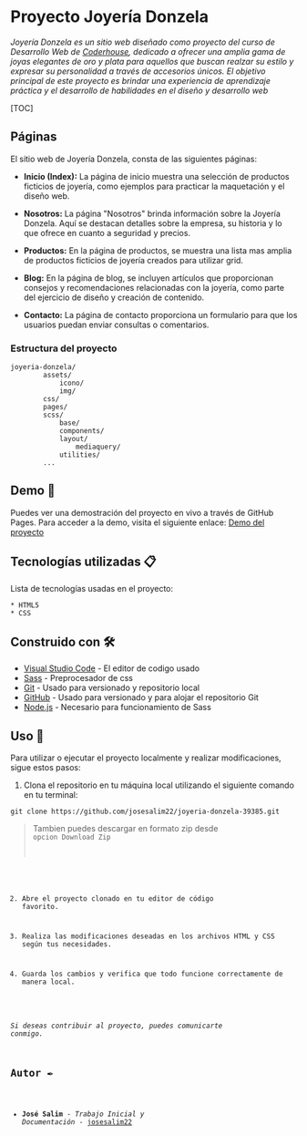 # Proyecto Joyería Donzela

_Joyería Donzela es un sitio web diseñado como proyecto del curso de Desarrollo Web de [Coderhouse](https://www.coderhouse.com/), dedicado a ofrecer una amplia gama de joyas elegantes de oro y plata para aquellos que buscan realzar su estilo y expresar su personalidad a través de accesorios únicos. El objetivo principal de este proyecto es brindar una experiencia de aprendizaje práctica y el desarrollo de habilidades en el diseño y desarrollo web_

[TOC]

## Páginas

El sitio web de Joyería Donzela, consta de las siguientes páginas:

- **Inicio (Index):** La página de inicio muestra una selección de productos ficticios de joyería, como ejemplos para practicar la maquetación y el diseño web.

- **Nosotros:** La página "Nosotros" brinda información sobre la Joyería Donzela. Aquí se destacan detalles sobre la empresa, su historia y lo que ofrece en cuanto a seguridad y precios.

- **Productos:** En la página de productos, se muestra una lista mas amplia de productos ficticios de joyería creados para utilizar grid.

- **Blog:** En la página de blog, se incluyen artículos que proporcionan consejos y recomendaciones relacionadas con la joyería, como parte del ejercicio de diseño y creación de contenido.

- **Contacto:** La página de contacto proporciona un formulario para que los usuarios puedan enviar consultas o comentarios.

### Estructura del proyecto

    joyeria-donzela/
            assets/
				icono/
				img/
            css/
			pages/
            scss/
				base/
				components/
				layout/
					mediaquery/
				utilities/
            ...

## Demo 🚀

Puedes ver una demostración del proyecto en vivo a través de GitHub Pages. Para acceder a la demo, visita el siguiente enlace: [Demo del proyecto](https://josesalim22.github.io/joyeria-donzela-39385/)


## Tecnologías utilizadas 📋

Lista de tecnologías usadas en el proyecto:

```
* HTML5
* CSS
```
## Construido con 🛠️

* [Visual Studio Code](https://code.visualstudio.com/) - El editor de codigo usado
* [Sass](https://sass-lang.com/) - Preprocesador de css
* [Git](https://git-scm.com/) - Usado para versionado y repositorio local
* [GitHub](https://github.com/) - Usado para versionado y para alojar el repositorio Git
* [Node.js](https://nodejs.org/es) - Necesario para funcionamiento de Sass

## Uso 🔧

Para utilizar o ejecutar el proyecto localmente y realizar modificaciones, sigue estos pasos:

1. Clona el repositorio en tu máquina local utilizando el siguiente comando en tu terminal:

```
git clone https://github.com/josesalim22/joyeria-donzela-39385.git
```
>Tambien puedes descargar en formato zip desde **<Code>** opcion Download Zip

2. Abre el proyecto clonado en tu editor de código favorito.

3. Realiza las modificaciones deseadas en los archivos HTML y CSS según tus necesidades.

4. Guarda los cambios y verifica que todo funcione correctamente de manera local.

_Si deseas contribuir al proyecto, puedes comunicarte conmigo._


## Autor ✒️

* **José Salim** - *Trabajo Inicial y Documentación* - [josesalim22](https://github.com/josesalim22/)